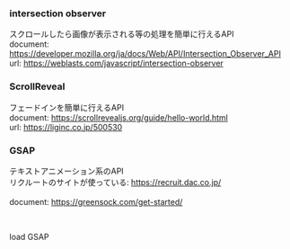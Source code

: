 ### intersection observer  
スクロールしたら画像が表示される等の処理を簡単に行えるAPI  
document: https://developer.mozilla.org/ja/docs/Web/API/Intersection_Observer_API  
url: https://weblasts.com/javascript/intersection-observer  
  
### ScrollReveal  
フェードインを簡単に行えるAPI  
document: https://scrollrevealjs.org/guide/hello-world.html  
url: https://liginc.co.jp/500530

### GSAP  
テキストアニメーション系のAPI  
リクルートのサイトが使っている: https://recruit.dac.co.jp/  
<br />
document: https://greensock.com/get-started/  

<br />

load GSAP
<script src="https://cdnjs.cloudflare.com/ajax/libs/gsap/3.11.0/gsap.min.js"></script>
